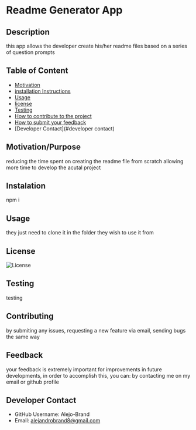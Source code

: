 # Readme Generator App

## Description
this app allows the developer create his/her readme files based on a series of question prompts

## Table of Content

* [Motivation](#motivation)
* [installation Instructions](#installation)
* [Usage](#installation)
* [license](#license)
* [Testing](#testing)
* [How to contribute to the project](#contribiting)
* [How to submit your feedback](#feedback)
* [Developer Contact](#developer contact)

## Motivation/Purpose
reducing the time spent on creating the readme file from scratch allowing more time to develop the acutal project

## Instalation
npm i

## Usage
they just need to clone it in the folder they wish to use it from 

## License

![License](https://img.shields.io/badge/license-GPL3.0-informational.svg)

## Testing
testing 

## Contributing
by submiting any issues, requesting a new feature via email, sending bugs the same way

## Feedback
your feedback is extremely important for improvements in future developments, in order to accomplish this, you can:
by contacting me on my email or github profile

## Developer Contact
* GitHub Username: Alejo-Brand
* Email: alejandrobrand8@gmail.com
    
    
